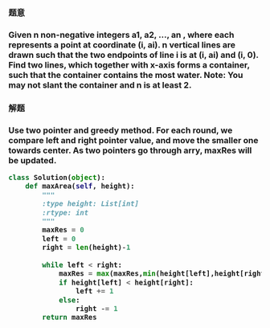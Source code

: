 <h3>题意<h3>
<p>
Given n non-negative integers a1, a2, ..., an , where each represents a point at coordinate (i, ai). 
n vertical lines are drawn such that the two endpoints of line i is at (i, ai) and (i, 0).
Find two lines, which together with x-axis forms a container, such that the container contains the most water.
Note: You may not slant the container and n is at least 2.
<p>




<h3>解题<h3>
<p>
Use two pointer and greedy method. For each round, we compare left and right pointer value, and move the 
smaller one towards center. As two pointers go through arry, maxRes will be updated. 
<p>




```python
class Solution(object):
    def maxArea(self, height):
        """
        :type height: List[int]
        :rtype: int
        """
        maxRes = 0
        left = 0
        right = len(height)-1
        
        while left < right:
            maxRes = max(maxRes,min(height[left],height[right]) * (right-left))
            if height[left] < height[right]:
                left += 1
            else:
                right -= 1
        return maxRes
```
